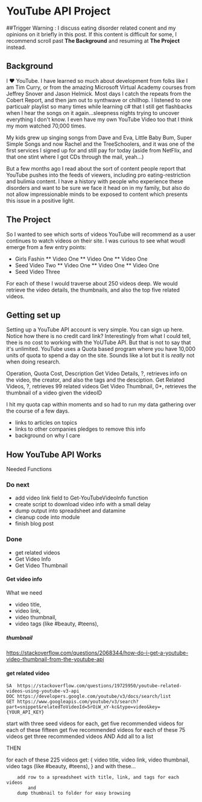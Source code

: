 # YouTube API Project

##Trigger Warning : I discuss eating disorder related conent and my opinions on it briefly in this post.  If this content is difficult for some, I recommend scroll past **The Background** and resuming at **The Project** instead.

## Background 

I ❤ YouTube.  I have learned so much about development from folks like I am Tim Curry, or from the amazing Microsoft Virtual Academy courses from Jeffrey Snover and Jason Helmick.  Most days I catch the repeats from the Cobert Report, and then jam out to synthwave or chillhop.  I listened to one particualr playlist so many times while learning c# that I still get flashbacks when I hear the songs on it again...sleepness nights trying to uncover everything I don't know.  I even have my own YouTube Video too that I think my mom watched 70,000 times.  

My kids grew up singing songs from Dave and Eva, Little Baby Bum, Super Simple Songs and now Rachel and the TreeSchoolers, and it was one of the first services I signed up for and still pay for today (aside from NetFlix, and that one stint where I got CDs through the mail, yeah...)

But a few months ago I read about the sort of content people report that YouTube pushes into the feeds of viewers, including pro eating-restriction and bulimia content.  I have a history with people who experience these disorders and want to be sure we face it head on in my family, but also do not allow impressionable minds to be exposed to content which presents this issue in a positive light.  

## The Project

So I wanted to see which sorts of videos YouTube will recommend as a user continues to watch videos on their site.  I was curious to see what woudl emerge from a few entry points:

* Girls Fashin
** Video One
** Video One
** Video One
* Seed Video Two
** Video One
** Video One
** Video One
* Seed Video Three 

For each of these I would traverse about 250 videos deep.  We would retrieve the video details, the thumbnails, and also the top five related videos.

## Getting set up 
Setting up a YouTube API account is very simple.  You can sign up here.  Notice how there is no credit card link?  Interestingly from what I could tell, thee is no cost to working with the YoUTube API.  But that is not to say that it's unlimited.  YouTube uses a Quota based program where you have 10,000 units of quota to spend a day on the site.  Sounds like a lot but it is *really* not when doing research.

Operation, Quota Cost, Description
Get Video Details, ?, retrieves info on the video, the creator, and also the tags and the desciption. 
Get Related Videos, ?, retrieves 99 related videos
Get Video Thumbnail, 0*, retrieves the thumbnail of a video given the videoID

I hit my quota cap within moments and so had to run my data gathering over the course of a few days.


* links to articles on topics
* links to other companies pledges to remove this info
* background on why I care

## How YouTube API Works 

Needed Functions

### Do next

* add video link field to Get-YouTubeVideoInfo function
* create script to download video info with a small delay
* dump output into spreadsheet and datamine
* cleanup code into module
* finish blog post 

### Done
* get related videos
* Get Video Info
* Get Video Thumbnail

#### Get video info

What we need
* video title,
* video link,
* video thumbnail,
* video tags (like #beauty, #teens),

##### thumbnail
https://stackoverflow.com/questions/2068344/how-do-i-get-a-youtube-video-thumbnail-from-the-youtube-api

#### get related video
````
SA  https://stackoverflow.com/questions/19725950/youtube-related-videos-using-youtube-v3-api
DOC https://developers.google.com/youtube/v3/docs/search/list
GET https://www.googleapis.com/youtube/v3/search?part=snippet&relatedToVideoId=5rOiW_xY-kc&type=video&key={YOUR_API_KEY}
````

start with three seed videos
for each, get five recommended videos 
    for each of these fifteen
        get five recommended videos 
            for each of these 75 videos 
                get three recommended videos
                  AND 
                Add all to a list

THEN

for each of these 225 videos
    get: {
            video title,
            video link,
            video thumbnail,
            video tags (like #beauty, #teens),
    } and with these...

        add row to a spreadsheet with title, link, and tags for each videos
            and
        dump thumbnail to folder for easy browsing